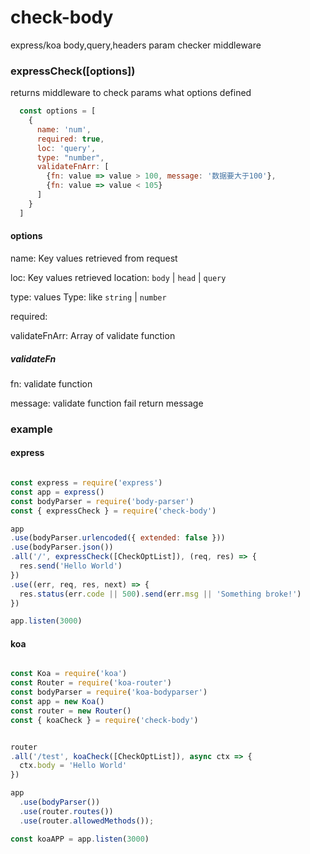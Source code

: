 # check-body
 express/koa body,query,headers param checker middleware

### expressCheck([options])
  returns middleware to check params what options defined

``` javascript
  const options = [
    {
      name: 'num', 
      required: true, 
      loc: 'query',
      type: "number", 
      validateFnArr: [
        {fn: value => value > 100, message: '数据要大于100'},
        {fn: value => value < 105} 
      ]
    }
  ]
```

#### options
  name: Key values retrieved from request

  loc: Key values retrieved location: `body` | `head` | `query`

  type: values Type: like `string` | `number` 

  required: 

  validateFnArr: Array of validate function

##### validateFn
  fn: validate function

  message: validate function fail return message
   

### example


#### express
``` javascript

const express = require('express')
const app = express()
const bodyParser = require('body-parser')
const { expressCheck } = require('check-body')

app
.use(bodyParser.urlencoded({ extended: false }))
.use(bodyParser.json())
.all('/', expressCheck([CheckOptList]), (req, res) => {
  res.send('Hello World')
})
.use((err, req, res, next) => {
  res.status(err.code || 500).send(err.msg || 'Something broke!')
})

app.listen(3000)
```

#### koa
``` javascript

const Koa = require('koa')
const Router = require('koa-router')
const bodyParser = require('koa-bodyparser')
const app = new Koa()
const router = new Router()
const { koaCheck } = require('check-body')


router
.all('/test', koaCheck([CheckOptList]), async ctx => {
  ctx.body = 'Hello World'
})

app
  .use(bodyParser())
  .use(router.routes())
  .use(router.allowedMethods());

const koaAPP = app.listen(3000)
```
